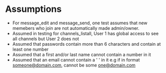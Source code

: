 # Assumptions

* For message_edit and message_send, one test assumes that new memebers who join are not automatically made admin/owner.
* Assumed in testing for channels_listall, User 1 has global access to see all channels but User 2 does not
* Assumed that passwords contain more than 6 characters and contain at least one number
* Assumed that a first and/or last name cannot contain a number in it
* Assumed that an email cannot contain a ' ' in it e.g if in format someone@domain.com, cannot be some one@domain.com